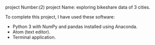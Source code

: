 project Number:(2)
project Name: exploring bikeshare data of 3 cities.

To complete this project, I have used these software:
- Python 3 with NumPy and pandas installed using Anaconda.
- Atom (text editor).
- Terminal application.
